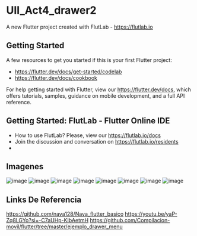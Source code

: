 # UII_Act4_drawer2

A new Flutter project created with FlutLab - https://flutlab.io

## Getting Started

A few resources to get you started if this is your first Flutter project:

- https://flutter.dev/docs/get-started/codelab
- https://flutter.dev/docs/cookbook

For help getting started with Flutter, view our
https://flutter.dev/docs, which offers tutorials,
samples, guidance on mobile development, and a full API reference.

## Getting Started: FlutLab - Flutter Online IDE

- How to use FlutLab? Please, view our https://flutlab.io/docs
- Join the discussion and conversation on https://flutlab.io/residents
- 
## Imagenes
![image](https://github.com/jimebau/Act4_Drawer/assets/143548070/7b51c12a-1ead-4254-9cb0-e28bb35b4351)
![image](https://github.com/jimebau/Act4_Drawer/assets/143548070/f791c8ec-26ee-4be1-9267-044425864874)
![image](https://github.com/jimebau/Act4_Drawer/assets/143548070/ea8125d7-4ad2-41ba-8244-04ec98dddbbd)
![image](https://github.com/jimebau/Act4_Drawer/assets/143548070/65ed7d44-22e5-49bd-a76f-093a4bfa10d4)
![image](https://github.com/jimebau/Act4_Drawer/assets/143548070/08b023f1-5a01-48b3-9567-654a6775bb6e)
![image](https://github.com/jimebau/Act4_Drawer/assets/143548070/5d971757-0998-4a26-aec7-eb2f41df5465)
![image](https://github.com/jimebau/Act4_Drawer/assets/143548070/7e858bbe-9f3a-480d-b726-4ca097289a4d)
![image](https://github.com/jimebau/Act4_Drawer/assets/143548070/7e7427f2-ef46-4e62-b80b-4a3782dee856)

## Links De Referencia
https://github.com/nava128/Nava_flutter_basico
https://youtu.be/yaP-Zq8LGYo?si=-C7aUHp-KIbAetmH
https://github.com/Compilacion-movil/flutter/tree/master/ejemplo_drawer_menu
